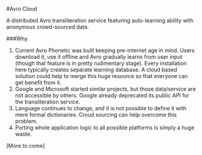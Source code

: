 #Avro Cloud

A distributed Avro transliteration service featuring auto-learning ability with anonymous crowd-sourced data.

###Why

1. Current Avro Phonetic was built keeping pre-internet age in mind. Users download it, use it offline and Avro gradually learns from user input (though that feature is in pretty rudimentary stage). Every installation here typically creates separate learning database. A cloud based solution could help to merge this huge resource so that everyone can get benefit from it.
2. Google and Microsoft started similar projects, but those data/service are not accessible by others. Google already deprecated its public API for the transliteration service.
3. Language continues to change, and it is not possible to define it with mere formal dictionaries. Croud sourcing can help overcome this problem.
4. Porting whole application logic to all possible platforms is simply a huge waste.


[More to come]

